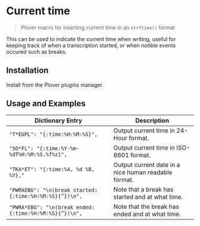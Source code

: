 # Current time

> Plover macro for inserting current time in an `strftime()` format

This can be used to indicate the current time when writing, useful for keeping track of when a transcription started, or when notible events occured such as breaks.

## Installation

Install from the Plover plugins manager.

## Usage and Examples

| Dictionary Entry | Description |
| ---- | ---- |
| `"T*EUPL": "{:time:%H:%M:%S}",` | Output current time in 24-Hour format. | 
| `"SO*FL": "{:time:%Y-%m-%dT%H:%M:%S.%f%z}",` | Output current time in ISO-8601 format. | 
| `"TKA*ET": "{:time:%A, %d %B, %Y},"` | Output current date in a nice human readable format. |
| `"PWRAEBG": "\n(break started: {:time:%H:%M:%S}{^})\n",` | Note that a break has started and at what time. |
| `"PWRA*EBG": "\n(break ended: {:time:%H:%M:%S}{^})\n",` | Note that the break has ended and at what time. |
